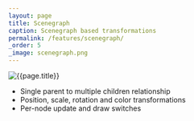 ```yaml
---
layout: page
title: Scenegraph
caption: Scenegraph based transformations
permalink: /features/scenegraph/
_order: 5
_image: scenegraph.png
---
```


![{{page.title}}](/img/features/{{page._image}})

- Single parent to multiple children relationship
- Position, scale, rotation and color transformations
- Per-node update and draw switches
